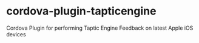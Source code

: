 # cordova-plugin-tapticengine
Cordova Plugin for performing Taptic Engine Feedback on latest Apple iOS devices
